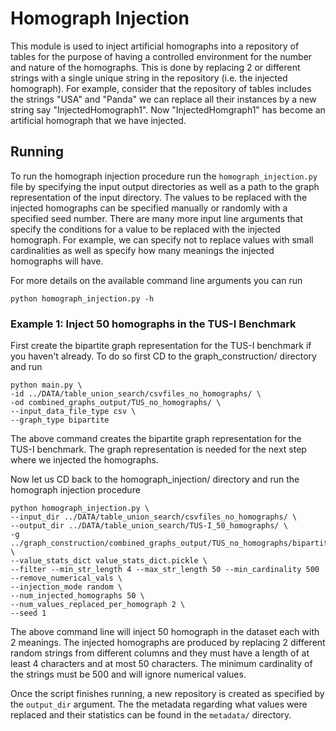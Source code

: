 # Homograph Injection

This module is used to inject artificial homographs into a repository of tables for the purpose of having a controlled environment for the number and nature of the homographs.
This is done by replacing 2 or different strings with a single unique string in the repository (i.e. the injected homograph).
For example, consider that the repository of tables includes the strings "USA" and "Panda" we can replace all their instances by a new string say "InjectedHomograph1".
Now "InjectedHomgraph1" has become an artificial homograph that we have injected.

## Running
To run the homograph injection procedure run the `homograph_injection.py` file by specifying the input output directories
as well as a path to the graph representation of the input directory.
The values to be replaced with the injected homographs can be specified manually or randomly with a specified seed number.
There are many more input line arguments that specify the conditions for a value to be replaced with the injected homograph.
For example, we can specify not to replace values with small cardinalities as well as specify how many meanings the injected homographs will have.

For more details on the available command line arguments you can run 
```
python homograph_injection.py -h
```

### Example 1: Inject 50 homographs in the TUS-I Benchmark
First create the bipartite graph representation for the TUS-I benchmark if you haven't already.
To do so first CD to the graph_construction/ directory and run
```
python main.py \
-id ../DATA/table_union_search/csvfiles_no_homographs/ \
-od combined_graphs_output/TUS_no_homographs/ \
--input_data_file_type csv \
--graph_type bipartite
```
The above command creates the bipartite graph representation for the TUS-I benchmark.
The graph representation is needed for the next step where we injected the homographs.

Now let us CD back to the homograph_injection/ directory and run the homograph injection procedure

```
python homograph_injection.py \
--input_dir ../DATA/table_union_search/csvfiles_no_homographs/ \
--output_dir ../DATA/table_union_search/TUS-I_50_homographs/ \
-g  ../graph_construction/combined_graphs_output/TUS_no_homographs/bipartite/bipartite.graph \
--value_stats_dict value_stats_dict.pickle \
--filter --min_str_length 4 --max_str_length 50 --min_cardinality 500 --remove_numerical_vals \
--injection_mode random \
--num_injected_homographs 50 \
--num_values_replaced_per_homograph 2 \
--seed 1
```
The above command line will inject 50 homograph in the dataset each with 2 meanings.
The injected homographs are produced by replacing 2 different random strings from different columns and they must have a length of at least 4 characters and at most 50 characters.
The minimum cardinality of the strings must be 500 and will ignore numerical values.

Once the script finishes running, a new repository is created as specified by the `output_dir` argument.
The the metadata regarding what values were replaced and their statistics can be found in the `metadata/` directory.  